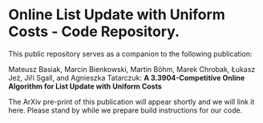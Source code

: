 # Online List Update with Uniform Costs - Code Repository.

This public repository serves as a companion to the following publication:

Mateusz Basiak, Marcin Bienkowski, Martin Böhm, Marek Chrobak, Łukasz Jeż, Jiří Sgall, and Agnieszka Tatarczuk: **A 3.3904-Competitive Online Algorithm for List Update with Uniform Costs**

The ArXiv pre-print of this publication will appear shortly and we will link it here. Please stand by while we prepare build instructions for our code.
